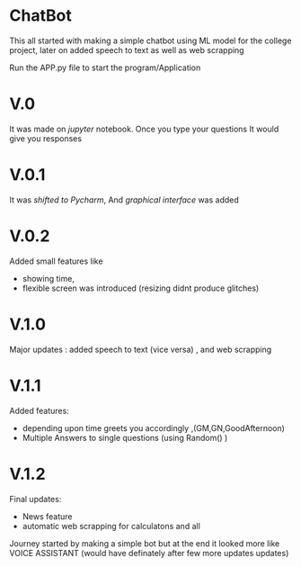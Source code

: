 # ChatBot
This all started with making a simple chatbot using ML model for the college project, later on added speech to text as well as web scrapping 

Run the APP.py file to start the program/Application

# V.0
It was made on *jupyter* notebook. Once you type your questions It would give you responses

# V.0.1
It was *shifted to Pycharm*, And *graphical interface* was added

# V.0.2
Added small features like 
* showing time, 
* flexible screen was introduced (resizing didnt produce glitches)

# V.1.0
Major updates : added speech to text (vice versa) , and web scrapping

# V.1.1
Added features:
* depending upon time greets you accordingly ,(GM,GN,GoodAfternoon)
* Multiple Answers to single questions (using Random() )

# V.1.2
Final updates:
* News feature
* automatic web scrapping for calculatons and all


Journey started by making a simple bot but at the end it looked more like VOICE ASSISTANT (would have definately after few more updates updates)
